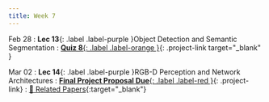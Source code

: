 ```yaml
---
title: Week 7
---
```


Feb 28
: **Lec 13**{: .label .label-purple }Object Detection and Semantic Segmentation
: [**Quiz 8**{: .label .label-orange }](https://www.gradescope.com/courses/481744){: .project-link target="_blank" }
  <!-- : [Solution](#) -->

Mar 02
: **Lec 14**{: .label .label-purple }RGB-D Perception and Network Architectures
: [**Final Project Proposal Due**{: .label .label-red }](/CSCI5980-Spr23-DeepRob/projects/#final-project){: .project-link}
  : [📃 Related Papers](/CSCI5980-Spr23-DeepRob/papers/){:target="_blank"} 
  
  <!-- : [3.1](#), [2.2](#), [2.3](#) -->
  
<!-- Feb 17
: **Dis 7**{: .label .label-blue }[Detection & Segmentation Demo](#) -->
